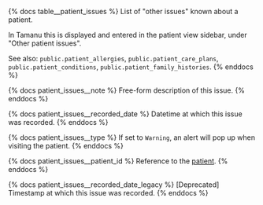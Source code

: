 {% docs table__patient_issues %}
List of "other issues" known about a patient.

In Tamanu this is displayed and entered in the patient view sidebar, under "Other patient issues".

See also: `public.patient_allergies`, `public.patient_care_plans`, `public.patient_conditions`,
`public.patient_family_histories`.
{% enddocs %}

{% docs patient_issues__note %}
Free-form description of this issue.
{% enddocs %}

{% docs patient_issues__recorded_date %}
Datetime at which this issue was recorded.
{% enddocs %}

{% docs patient_issues__type %}
If set to `Warning`, an alert will pop up when visiting the patient.
{% enddocs %}

{% docs patient_issues__patient_id %}
Reference to the [patient](#!/source/source.tamanu.tamanu.patients).
{% enddocs %}

{% docs patient_issues__recorded_date_legacy %}
[Deprecated] Timestamp at which this issue was recorded.
{% enddocs %}
